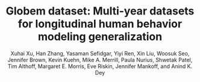 ---
author: Xuhai Xu, Han Zhang, Yasaman Sefidgar, Yiyi Ren, Xin Liu, Woosuk Seo, Jennifer
  Brown, Kevin Kuehn, Mike A. Merrill, Paula Nurius, Shwetak Patel, Tim Althoff, Margaret
  E. Morris, Eve Riskin, Jennifer Mankoff, and Anind K. Dey
copyright: Creative Commons Attribution 4.0 International
doi: 10.48550/ARXIV.2211.02733
journal: NeurIPS
key: xu2022GLOBEM
keywords: 'Machine Learning (cs.LG), Artificial Intelligence (cs.AI), Human-Computer
  Interaction (cs.HC), FOS: Computer and information sciences, FOS: Computer and information
  sciences, I.2.1; E.m, 68T09'
pdf_path: resources/pubpdfs/xu2022GLOBEM.pdf
publisher: arXiv
thumb_path: resources/thumbnails/xu2022GLOBEM.png
title: '  Globem dataset: Multi-year datasets for longitudinal human behavior modeling
  generalization'
url: https://arxiv.org/abs/2211.02733
year: '  2022'
venue: NeurIPS
---